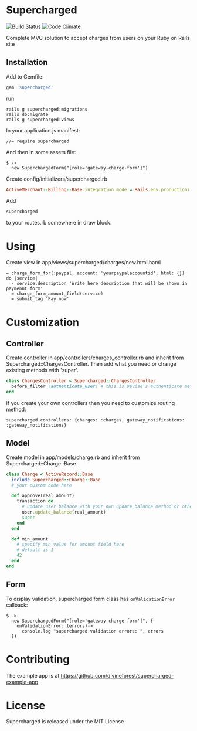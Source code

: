 # Supercharged

[![Build Status](https://travis-ci.org/divineforest/supercharged.png?branch=master)](https://travis-ci.org/divineforest/supercharged)
[![Code Climate](https://codeclimate.com/github/divineforest/supercharged.png)](https://codeclimate.com/github/divineforest/supercharged)

Complete MVC solution to accept charges from users on your Ruby on Rails site

## Installation

Add to Gemfile:

```ruby
gem 'supercharged'
```

run

    rails g supercharged:migrations
    rails db:migrate
    rails g supercharged:views

In your application.js manifest:

```
//= require supercharged
```

And then in some assets file:

```
$ ->
  new SuperchargedForm("[role='gateway-charge-form']")
```

Create config/initializers/supercharged.rb

```ruby
ActiveMerchant::Billing::Base.integration_mode = Rails.env.production? ? :production : :test
```

Add

```ruby
supercharged
```

to your routes.rb somewhere in draw block.

# Using

Create view in app/views/supercharged/charges/new.html.haml

```haml
= charge_form_for(:paypal, account: 'yourpaypalaccountid', html: {}) do |service|
  - service.description 'Write here description that will be shown in paymennt form'
  = charge_form_amount_field(service)
  = submit_tag 'Pay now'
```

# Customization

## Controller

Create controller in app/controllers/charges_controller.rb and inherit from Supercharged::ChargesController.
Then add what you need or change existing methods with 'super'.

```ruby
class ChargesController < Supercharged::ChargesController
  before_filter :authenticate_user! # this is Devise's authenticate method
end
```

If you create your own controllers then you need to customize routing method:

```
supercharged controllers: {charges: :charges, gateway_notifications: :gateway_notifications}
```

## Model

Create model in app/models/charge.rb and inherit from Supercharged::Charge::Base

```ruby
class Charge < ActiveRecord::Base
  include Supercharged::Charge::Base
  # your custom code here

  def approve(real_amount)
    transaction do
      # update user balance with your own update_balance method or other things you want to do after charged approved
      user.update_balance(real_amount)
      super
    end
  end

  def min_amount
    # specify min value for amount field here
    # default is 1
    42
  end
end
```

## Form

To display validation, supercharged form class has `onValidationError` callback:

```
$ ->
  new SuperchargedForm("[role='gateway-charge-form']", {
    onValidationError: (errors)->
      console.log "supercharged validation errors: ", errors
  })
```

# Contributing

The example app is at https://github.com/divineforest/supercharged-example-app

# License

Supercharged is released under the MIT License
